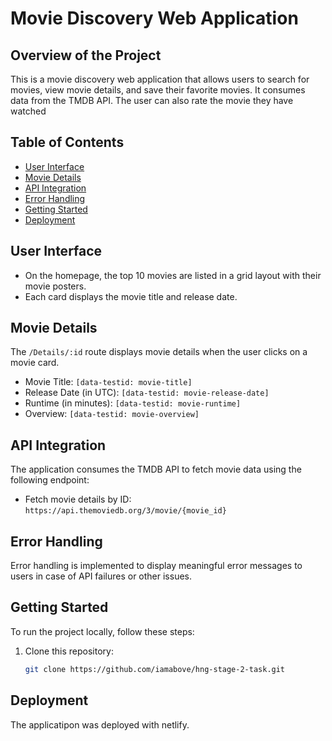 # Movie Discovery Web Application

## Overview of the Project

This is a movie discovery web application that allows users to search for movies, view movie details, and save their favorite movies. It consumes data from the TMDB API. The user can also rate the movie they have watched

## Table of Contents

- [User Interface](#user-interface)
- [Movie Details](#movie-details)
- [API Integration](#api-integration)
- [Error Handling](#error-handling)
- [Getting Started](#getting-started)
- [Deployment](#deployment)

## User Interface

- On the homepage, the top 10 movies are listed in a grid layout with their movie posters.
- Each card displays the movie title and release date.

## Movie Details

The `/Details/:id` route displays movie details when the user clicks on a movie card.

- Movie Title: `[data-testid: movie-title]`
- Release Date (in UTC): `[data-testid: movie-release-date]`
- Runtime (in minutes): `[data-testid: movie-runtime]`
- Overview: `[data-testid: movie-overview]`

## API Integration

The application consumes the TMDB API to fetch movie data using the following endpoint:

- Fetch movie details by ID: `https://api.themoviedb.org/3/movie/{movie_id}`

## Error Handling

Error handling is implemented to display meaningful error messages to users in case of API failures or other issues.

## Getting Started

To run the project locally, follow these steps:

1. Clone this repository:

   ```bash
   git clone https://github.com/iamabove/hng-stage-2-task.git

## Deployment

The applicatipon was deployed with netlify.